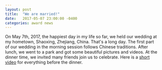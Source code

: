 ```yaml
---
layout: post
title:  "We are married!"
date:   2017-05-07 23:00:00 -0400
categories: award news
---
```


On May 7th, 2017, the happiest day in my life so far, we held our wedding at my hometown, Shaoxing, Zhejiang, China. That's a long day. The first part of our wedding in the morning session follows Chinese traditions. After lunch, we went to a park and got some beautiful pictures and videos. At the dinner time, we invited many friends join us to celebrate. Here is a [short video](http://v.youku.com/v_show/id_XMjc1MDI5ODY1Mg==.html?from=s1.8-1-1.2&spm=a2h0k.8191407.0.0) for everything before the dinner.